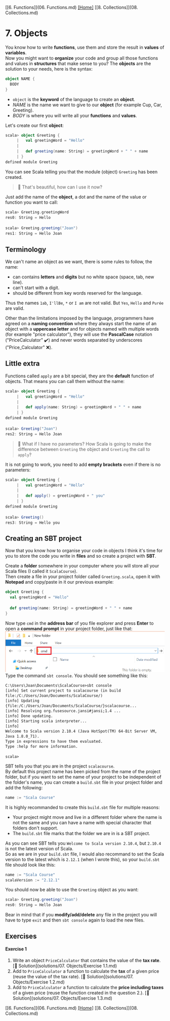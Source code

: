 [[6. Functions]](06. Functions.md) [[Home]](../ReadMe.md) [[8. Collections]](08. Collections.md)

# 7. Objects

You know how to write **functions**, use them and store the result in **values** of **variables**.  
Now you might want to **organize** your code and group all those functions and values in **structures** that make sense to you? The **objects** are the solution to your needs, here is the syntax:
```scala
object NAME {
  BODY
}
```
* `object` is the **keyword** of the language to create an **object**.
* *NAME* is the name we want to give to our **object** (for example Cup, Car, Greeting).
* *BODY* is where you will write all your **functions** and **values**.

Let's create our first **object**:
```scala
scala> object Greeting {
     |   val greetingWord = "Hello"
     |
     |   def greeting(name: String) = greetingWord + " " + name
     | }
defined module Greeting
```
You can see Scala telling you that the module (object) `Greeting` has been created.

> :raising_hand: That's beautiful, how can I use it now?

Just add the name of the **object**, a dot and the name of the value or function you want to call:
```scala
scala> Greeting.greetingWord
res0: String = Hello

scala> Greeting.greeting("Joan")
res1: String = Hello Joan
```

## Terminology

We can't name an object as we want, there is some rules to follow, the name:
* can contains **letters** and **digits** but no white space (space, tab, new line).
* can't start with a digit.
* should be different from key words reserved for the language.

Thus the names `1ab`, `I'llBe`, `*` or `I am` are not valid. But `Yes`, `Hello` and `Purée` are valid.

Other than the limitations imposed by the language, programmers have agreed on a **naming convention** where they always start the name of an object with a **uppercase letter** and for objects named with multiple words (for example "price calculator"), they will use the **PascalCase** notation ("PriceCalculator" :heavy_check_mark:) and never words separated by underscores ("Price_Calculator" :x:).

## Little extra

Functions called `apply` are a bit special, they are the **default** function of objects. That means you can call them without the name:
```scala
scala> object Greeting {
     |   val greetingWord = "Hello"
     |
     |   def apply(name: String) = greetingWord + " " + name
     | }
defined module Greeting

scala> Greeting("Joan")
res2: String = Hello Joan
```

> :raising_hand: What if I have no parameters? How Scala is going to make the difference between `Greeting` the object and `Greeting` the call to `apply`?

It is not going to work, you need to add **empty brackets** even if there is no parameters:
```scala
scala> object Greeting {
     |   val greetingWord = "Hello"
     |
     |   def apply() = greetingWord + " you"
     | }
defined module Greeting

scala> Greeting()
res3: String = Hello you
```
 
## Creating an SBT project

Now that you know how to organise your code in objects I think it's time for you to store the code you write in **files** and so create a project with **SBT**.

Create a **folder** somewhere in your computer where you will store all your Scala files (I called it `ScalaCourse`).  
Then create a file in your project folder called `Greeting.scala`, open it with **Notepad** and copy/paste in it our previous example:
```scala
object Greeting {
  val greetingWord = "Hello"

  def greeting(name: String) = greetingWord + " " + name
}
```

Now type `cmd` in the **address bar** of you file explorer and press **Enter** to open a **command prompt** in your project folder, just like that:  
![SBT from Explorer](images/CmdExplorer.png)  
Type the command `sbt console`. You should see something like this:
```console
C:\Users\Joan\Documents\ScalaCourse>sbt console
[info] Set current project to scalacourse (in build file:/C:/Users/Joan/Documents/ScalaCourse/)
[info] Updating {file:/C:/Users/Joan/Documents/ScalaCourse/}scalacourse...
[info] Resolving org.fusesource.jansi#jansi;1.4 ...
[info] Done updating.
[info] Starting scala interpreter...
[info]
Welcome to Scala version 2.10.4 (Java HotSpot(TM) 64-Bit Server VM, Java 1.8.0_71).
Type in expressions to have them evaluated.
Type :help for more information.

scala>
```
SBT tells you that you are in the project `scalacourse`.  
By default this project name has been picked from the name of the project folder, but if you want to set the name of your project to be independent of the folder's name, you can create a `build.sbt` file in your project folder and add the following:
```scala
name := "Scala Course"
```
It is highly recommanded to create this `build.sbt` file for multiple reasons:
* Your project might move and live in a different folder where the name is not the same and you can have a name with special character that folders don't support.
* The `build.sbt` file marks that the folder we are in is a SBT project.

As you can see SBT tells you `Welcome to Scala version 2.10.4`, but `2.10.4` is not the latest version of Scala.  
So as we are in your `build.sbt` file, I would also recommand to set the Scala version to the latest which is `2.12.1` (when I wrote this), so your `build.sbt` file should look like this:
```scala
name := "Scala Course"
scalaVersion := "2.12.1"
```

You should now be able to use the `Greeting` object as you want:
```scala
scala> Greeting.greeting("Joan")
res0: String = Hello Joan
```
Bear in mind that if you **modify/add/delete** any file in the project you will have to type `exit` and then `sbt console` again to load the new files.

## Exercises

#### Exercise 1

1. Write an object `PriceCalculator` that contains the value of the **tax rate**. [:scroll: Solution](solutions/07. Objects/Exercise 1.1.md)
2. Add to `PriceCalculator` a function to calculate the **tax** of a given price (reuse the value of the tax rate). [:scroll: Solution](solutions/07. Objects/Exercise 1.2.md)
3. Add to `PriceCalculator` a function to calculate the **price including taxes** of a given price (reuse the function created in the question 2.). [:scroll: Solution](solutions/07. Objects/Exercise 1.3.md)

[[6. Functions]](06. Functions.md) [[Home]](../ReadMe.md) [[8. Collections]](08. Collections.md)
